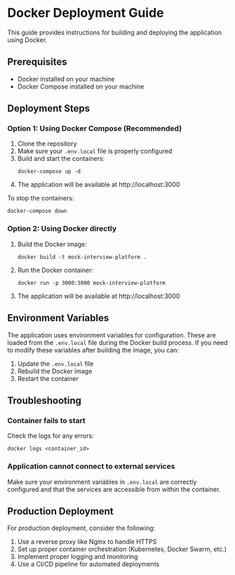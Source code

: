 # Docker Deployment Guide

This guide provides instructions for building and deploying the application using Docker.

## Prerequisites

- Docker installed on your machine
- Docker Compose installed on your machine

## Deployment Steps

### Option 1: Using Docker Compose (Recommended)

1. Clone the repository
2. Make sure your `.env.local` file is properly configured
3. Build and start the containers:
   ```
   docker-compose up -d
   ```
4. The application will be available at http://localhost:3000

To stop the containers:
```
docker-compose down
```

### Option 2: Using Docker directly

1. Build the Docker image:
   ```
   docker build -t mock-interview-platform .
   ```

2. Run the Docker container:
   ```
   docker run -p 3000:3000 mock-interview-platform
   ```

3. The application will be available at http://localhost:3000

## Environment Variables

The application uses environment variables for configuration. These are loaded from the `.env.local` file during the Docker build process. If you need to modify these variables after building the image, you can:

1. Update the `.env.local` file
2. Rebuild the Docker image
3. Restart the container

## Troubleshooting

### Container fails to start

Check the logs for any errors:
```
docker logs <container_id>
```

### Application cannot connect to external services

Make sure your environment variables in `.env.local` are correctly configured and that the services are accessible from within the container.

## Production Deployment

For production deployment, consider the following:

1. Use a reverse proxy like Nginx to handle HTTPS
2. Set up proper container orchestration (Kubernetes, Docker Swarm, etc.)
3. Implement proper logging and monitoring
4. Use a CI/CD pipeline for automated deployments 